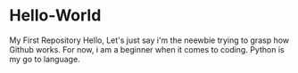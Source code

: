 # Hello-World
My First Repository
Hello,
Let's just say i'm the neewbie trying to grasp how Github works. For now, i am a beginner when it comes to coding. Python is my go to language.
